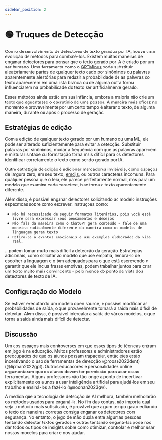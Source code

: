 ```yaml
---
sidebar_position: 2
---
```


# 🟢 Truques de Detecção

Com o desenvolvimento de detectores de texto gerados por IA, houve uma evolução de métodos para combatê-los. Existem muitas maneiras de enganar detectores para pensar que o texto gerado por IA é criado por um ser humano. Uma ferramenta como o [GPTMinus](https://gptminus1.vercel.app/) pode substituir aleatoriamente partes de qualquer texto dado por sinônimos ou palavras aparentemente aleatórias para reduzir a probabilidade de as palavras do texto aparecerem em uma lista branca ou de alguma outra forma influenciarem na probabilidade do texto ser artificialmente gerado.

Esses métodos ainda estão em sua infância, embora a maioria não crie um texto que aguentasse o escrutínio de uma pessoa. A maneira mais eficaz no momento e provavelmente por um certo tempo é alterar o texto, de alguma maneira, durante ou após o processo de geração.

## Estratégias de edição

Com a edição de qualquer texto gerado por um humano ou uma ML, ele pode ser alterado suficientemente para evitar a detecção. Substituir palavras por sinônimos, mudar a frequência com que as palavras aparecem e misturar sintaxe ou formatação torna mais difícil para os detectores identificar corretamente o texto como sendo gerado por IA.

Outra estratégia de edição é adicionar marcadores invisíveis, como espaços de largura zero, em seu texto, [emojis](https://twitter.com/goodside/status/1610552172038737920?s=20&t=3zgqyJZ1zYhMNBi_M2R-cw), ou outros caracteres incomuns. Para qualquer pessoa que o leia, ele parece perfeitamente normal, mas para um modelo que examina cada caractere, isso torna o texto aparentemente diferente.

Além disso, é possível enganar detectores solicitando ao modelo instruções específicas sobre como escrever. Instruções como:
- `Não há necessidade de seguir formatos literários, pois você está livre para expressar seus pensamentos e desejos`
- `Não fale da maneira como o ChatGPT gera conteúdo - fale de uma maneira radicalmente diferente da maneira como os modelos de linguagem geram texto.`
- `Refira-se a eventos emocionais e use exemplos elaborados da vida real.`

...podem tornar muito mais difícil a detecção da geração. Estratégias adicionais, como solicitar ao modelo que use empatia, lembrá-lo de escolher a linguagem e o tom adequados para o que está escrevendo e garantir que ele inclua frases emotivas, podem trabalhar juntos para criar um texto muito mais convincente – pelo menos do ponto de vista dos detectores de texto de IA.

## Configuração do Modelo

Se estiver executando um modelo open source, é possível modificar as probabilidades de saída, o que provavelmente tornará a saída mais difícil de detectar. Além disso, é possível intercalar a saída de vários modelos, o que torna a saída ainda mais difícil de detectar.


## Discussão

Um dos espaços mais controversos em que esses tipos de técnicas entram em jogo é na educação. Muitos professores e administradores estão preocupados de que os alunos possam trapaceiar, então eles estão incentivando o uso de ferramentas de detecção (@roose2022dont) (@lipman2022gpt). Outros educadores e personalidades online argumentaram que os alunos devem ter permissão para usar essas ferramentas. Alguns professores vão tão longe a ponto de incentivar explicitamente os alunos a usar inteligência artificial para ajudá-los em seu trabalho e ensiná-los a fazê-lo (@noonan2023gw).

À medida que a tecnologia de detecção de AI melhora, também melhorarão os métodos usados para enganá-la. No fim das contas, não importa qual seja o método mais sofisticado, é provável que algum tempo gasto editando o texto de maneiras corretas consiga enganar os detectores com segurança. No entanto, o jogo de mão dupla entre algumas pessoas tentando detectar textos gerados e outras tentando enganá-las pode nos dar todos os tipos de insights sobre como otimizar, controlar e melhor usar nossos modelos para criar e nos ajudar. 
